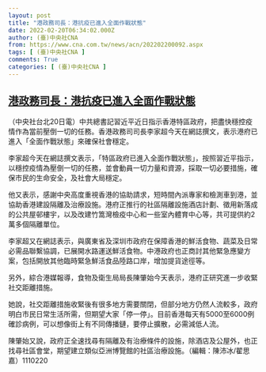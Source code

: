 ```yaml
---
layout: post
title: "港政務司長：港抗疫已進入全面作戰狀態"
date: 2022-02-20T06:34:02.000Z
author: (臺)中央社CNA
from: https://www.cna.com.tw/news/acn/202202200092.aspx
tags: [ (臺)中央社CNA ]
comments: True
categories: [ (臺)中央社CNA ]
---
```

<!--1645338842000-->
[港政務司長：港抗疫已進入全面作戰狀態](https://www.cna.com.tw/news/acn/202202200092.aspx)
------

<div>
<div></div><div><p>（中央社台北20日電）中共總書記習近平近日指示香港特區政府，把盡快穩控疫情作為當前壓倒一切的任務。香港政務司司長李家超今天在網誌撰文，表示港府已進入「全面作戰狀態」來確保社會穩定。</p><p>李家超今天在網誌撰文表示，「特區政府已進入全面作戰狀態」，按照習近平指示，以穩控疫情為壓倒一切的任務，並會動員一切力量和資源，採取一切必要措施，確保市民的生命安全，及社會大局穩定。</p><p>他又表示，感謝中央高度重視香港的協助請求，短時間內派專家和檢測車到港，並協助香港建設隔離及治療設施。港府正推行的社區隔離設施酒店計劃、徵用新落成的公共屋邨樓宇，以及改建竹篙灣檢疫中心和一些室內體育中心等，共可提供約2萬多個隔離單位。 </p><p>李家超又在網誌表示，與廣東省及深圳市政府在保障香港的鮮活食物、蔬菜及日常必需品聯繫協調，已展開水路運送鮮活食物。中港政府也正商討其他緊急應變方案，包括開放其他臨時緊急鮮活食品陸路口岸，增加提貨途徑等。</p><p>另外，綜合港媒報導，食物及衛生局局長陳肇始今天表示，港府正研究進一步收緊社交距離措施。</p><p>她說，社交距離措施收緊後有很多地方需要關閉，但部分地方仍然人流較多，政府明白市民日常生活所需，但期望大家「停一停」。目前香港每天有5000至6000例確診病例，可以想像街上有不同傳播鏈，要停止擴散，必需減低人流。</p><p>陳肇始又說，政府正全速找尋有隔離及有治療條件的設施，除酒店及公屋外，也正找尋社區會堂，期望建立類似亞洲博覽館的社區治療設施。（編輯：陳沛冰/翟思嘉）1110220</p></div>
</div>
